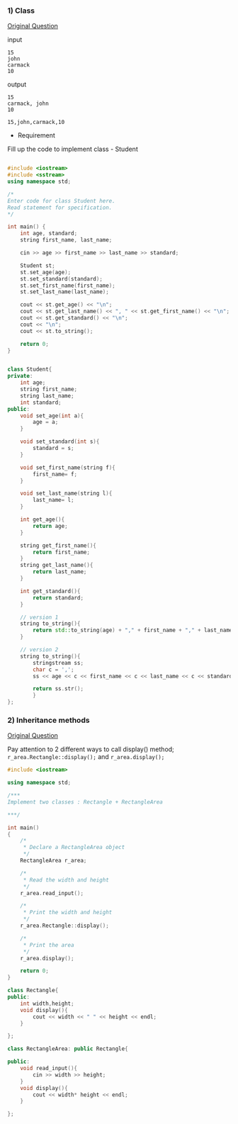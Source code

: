 ### 1) Class

[Original Question](https://www.hackerrank.com/challenges/c-tutorial-class)

input
```
15
john
carmack
10
```

output
```
15
carmack, john
10

15,john,carmack,10
```

* Requirement

Fill up the code to implement class - Student

```cpp

#include <iostream>
#include <sstream>
using namespace std;

/*
Enter code for class Student here.
Read statement for specification.
*/

int main() {
    int age, standard;
    string first_name, last_name;

    cin >> age >> first_name >> last_name >> standard;

    Student st;
    st.set_age(age);
    st.set_standard(standard);
    st.set_first_name(first_name);
    st.set_last_name(last_name);

    cout << st.get_age() << "\n";
    cout << st.get_last_name() << ", " << st.get_first_name() << "\n";
    cout << st.get_standard() << "\n";
    cout << "\n";
    cout << st.to_string();

    return 0;
}
```


```cpp

class Student{
private:
	int age;
	string first_name;
	string last_name;
	int standard;
public:
	void set_age(int a){
		age = a;
	}

	void set_standard(int s){
		standard = s;
	}

	void set_first_name(string f){
		first_name= f;
	}

	void set_last_name(string l){
		last_name= l;
	}

	int get_age(){
		return age;
	}

	string get_first_name(){
		return first_name;
	}
	string get_last_name(){
		return last_name;
	}

	int get_standard(){
		return standard;
	}

	// version 1
	string to_string(){
		return std::to_string(age) + "," + first_name + "," + last_name + "," + std::to_string(standard);
	}

	// version 2
	string to_string(){
		stringstream ss;
		char c = ',';
		ss << age << c << first_name << c << last_name << c << standard;

		return ss.str();
    	}
};

```

### 2) Inheritance methods

[Original Question](https://www.hackerrank.com/challenges/rectangle-area)

Pay attention to 2 different ways to call display() method;
   `r_area.Rectangle::display();` and  `r_area.display();`
    
```cpp
#include <iostream>

using namespace std;

/***
Implement two classes : Rectangle + RectangleArea

***/

int main()
{
    /*
     * Declare a RectangleArea object
     */
    RectangleArea r_area;

    /*
     * Read the width and height
     */
    r_area.read_input();

    /*
     * Print the width and height
     */
    r_area.Rectangle::display();

    /*
     * Print the area
     */
    r_area.display();

    return 0;
}


```


```cpp
class Rectangle{
public:
	int width,height;
	void display(){
		cout << width << " " << height << endl;
	}

};

class RectangleArea: public Rectangle{

public:
	void read_input(){
		cin >> width >> height;
	}
	void display(){
		cout << width* height << endl;
	}

};
```
